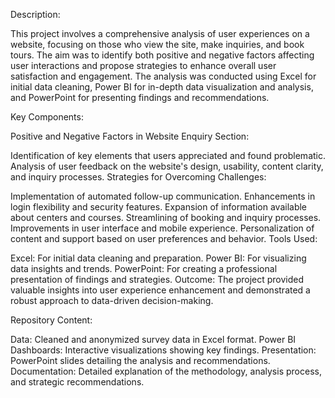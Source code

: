 Description:

This project involves a comprehensive analysis of user experiences on a website, focusing on those who view the site, make inquiries, and book tours. The aim was to identify both positive and negative factors affecting user interactions and propose strategies to enhance overall user satisfaction and engagement. The analysis was conducted using Excel for initial data cleaning, Power BI for in-depth data visualization and analysis, and PowerPoint for presenting findings and recommendations.

Key Components:

Positive and Negative Factors in Website Enquiry Section:

Identification of key elements that users appreciated and found problematic.
Analysis of user feedback on the website's design, usability, content clarity, and inquiry processes.
Strategies for Overcoming Challenges:

Implementation of automated follow-up communication.
Enhancements in login flexibility and security features.
Expansion of information available about centers and courses.
Streamlining of booking and inquiry processes.
Improvements in user interface and mobile experience.
Personalization of content and support based on user preferences and behavior.
Tools Used:

Excel: For initial data cleaning and preparation.
Power BI: For visualizing data insights and trends.
PowerPoint: For creating a professional presentation of findings and strategies.
Outcome:
The project provided valuable insights into user experience enhancement and demonstrated a robust approach to data-driven decision-making.

Repository Content:

Data: Cleaned and anonymized survey data in Excel format.
Power BI Dashboards: Interactive visualizations showing key findings.
Presentation: PowerPoint slides detailing the analysis and recommendations.
Documentation: Detailed explanation of the methodology, analysis process, and strategic recommendations.

